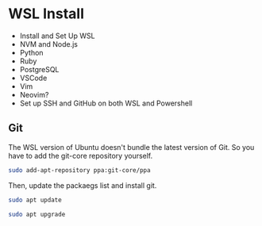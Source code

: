 # WSL Install

* Install and Set Up WSL
* NVM and Node.js
* Python
* Ruby
* PostgreSQL
* VSCode
* Vim
* Neovim?
* Set up SSH and GitHub on both WSL and Powershell

## Git

The WSL version of Ubuntu doesn't bundle the latest version of Git.
So you have to add the git-core repository yourself.

```sh
sudo add-apt-repository ppa:git-core/ppa
```

Then, update the packaegs list and install git.

```sh
sudo apt update
```

```sh
sudo apt upgrade
```
